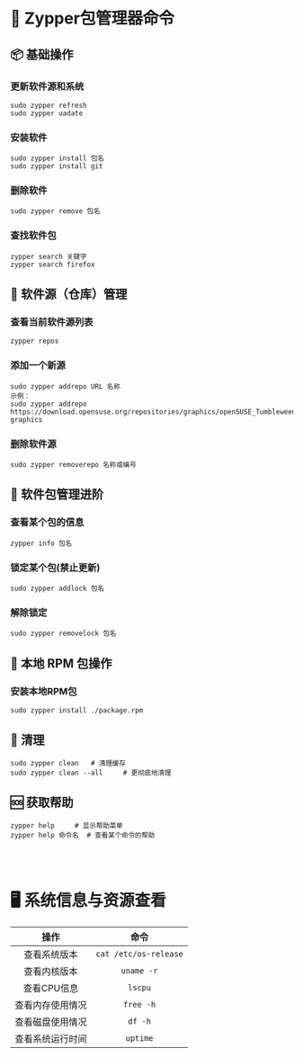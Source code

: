 # 📕 Zypper包管理器命令
## 📦 基础操作
### 更新软件源和系统
```
sudo zypper refresh
sudo zypper uadate
```
### 安装软件
```
sudo zypper install 包名
sudo zypper install git
```
### 删除软件
```
sudo zypper remove 包名
```
### 查找软件包
```
zypper search 关键字
zypper search firefox
```
## 🧰 软件源（仓库）管理
### 查看当前软件源列表
```
zypper repos
```
### 添加一个新源
```
sudo zypper addrepo URL 名称
示例：
sudo zypper addrepo https://download.opensuse.org/repositories/graphics/openSUSE_Tumbleweed/ graphics
```
### 删除软件源
```
sudo zypper removerepo 名称或编号
```

## 🔧 软件包管理进阶
### 查看某个包的信息
```
zypper info 包名
```
### 锁定某个包(禁止更新)
```
sudo zypper addlock 包名
```
### 解除锁定
```
sudo zypper removelock 包名
```
## 📁 本地 RPM 包操作
### 安装本地RPM包
```
sudo zypper install ./package.rpm 
```
## 🧹 清理
```
sudo zypper clean   # 清理缓存
sudo zypper clean --all     # 更彻底地清理
```
## 🆘 获取帮助
```
zypper help     # 显示帮助菜单
zypper help 命令名  # 查看某个命令的帮助
```
<br><br>

# 🖥️ 系统信息与资源查看

|操作|命令|
|:---:|:---:|
|查看系统版本|`cat /etc/os-release`|
|查看内核版本|`uname -r`|
|查看CPU信息|`lscpu`|
|查看内存使用情况|`free -h`|
|查看磁盘使用情况|`df -h`|
|查看系统运行时间|`uptime`|
